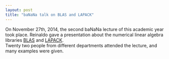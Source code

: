 ```yaml
---
layout: post
title: "baNaNa talk on BLAS and LAPACK"
---
```


On November 27th, 2014, the second baNaNa lecture of this academic year took place.
Reinaldo gave a presentation about the numerical linear algebra libraries [BLAS] and [LAPACK].  
Twenty two people from different departments attended the lecture, and many examples were given.

[BLAS]: http://www.netlib.org/blas/
[LAPACK]: http://www.netlib.org/lapack/
